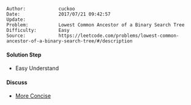 
    Author:            cuckoo
    Date:              2017/07/21 09:42:57
    Update:            
    Problem:           Lowest Common Ancestor of a Binary Search Tree
    Difficulty:        Easy
    Source:            https://leetcode.com/problems/lowest-common-ancestor-of-a-binary-search-tree/#/description

#### Solution Step
 - Easy Understand

#### Discuss
 - [More Concise](https://discuss.leetcode.com/topic/18387/3-lines-with-o-1-space-1-liners-alternatives)
